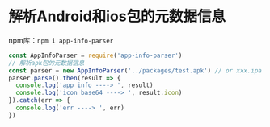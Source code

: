 # 解析Android和ios包的元数据信息
npm库：`npm i app-info-parser`

```javascript
const AppInfoParser = require('app-info-parser')
// 解析apk包的元数据信息
const parser = new AppInfoParser('../packages/test.apk') // or xxx.ipa
parser.parse().then(result => {
  console.log('app info ----> ', result)
  console.log('icon base64 ----> ', result.icon)
}).catch(err => {
  console.log('err ----> ', err)
})
```
